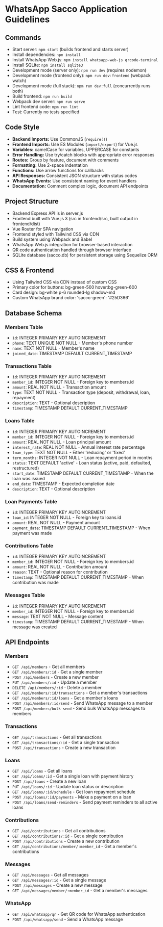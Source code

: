 # WhatsApp Sacco Application Guidelines

## Commands
- Start server: `npm start` (builds frontend and starts server)
- Install dependencies: `npm install` 
- Install WhatsApp Web.js: `npm install whatsapp-web-js qrcode-terminal`
- Install SQLite: `npm install sqlite3`
- Development mode (server only): `npm run dev` (requires nodemon)
- Development mode (frontend only): `npm run dev:frontend` (webpack watch)
- Development mode (full stack): `npm run dev:full` (concurrently runs both)
- Build frontend: `npm run build`
- Webpack dev server: `npm run serve`
- Lint frontend code: `npm run lint`
- Test: Currently no tests specified

## Code Style
- **Backend Imports:** Use CommonJS (`require()`) 
- **Frontend Imports:** Use ES Modules (`import/export`) for Vue.js
- **Variables:** camelCase for variables, UPPERCASE for constants
- **Error Handling:** Use try/catch blocks with appropriate error responses
- **Routes:** Group by feature, document with comments
- **Formatting:** Use 2-space indentation
- **Functions:** Use arrow functions for callbacks
- **API Responses:** Consistent JSON structure with status codes
- **WhatsApp Events:** Use consistent naming for event handlers
- **Documentation:** Comment complex logic, document API endpoints

## Project Structure
- Backend Express API is in server.js
- Frontend built with Vue.js 3 (src in frontend/src, built output in frontend/dist)
- Vue Router for SPA navigation
- Frontend styled with Tailwind CSS via CDN
- Build system using Webpack and Babel
- WhatsApp Web.js integration for browser-based interaction
- QR code authentication handled through browser interface
- SQLite database (sacco.db) for persistent storage using Sequelize ORM

## CSS & Frontend
- Using Tailwind CSS via CDN instead of custom CSS
- Primary color for buttons: bg-green-500 hover:bg-green-600
- Card design: bg-white p-6 rounded-lg shadow-md
- Custom WhatsApp brand color: 'sacco-green': '#25D366'

## Database Schema

### Members Table
- `id`: INTEGER PRIMARY KEY AUTOINCREMENT
- `phone`: TEXT UNIQUE NOT NULL - Member's phone number 
- `name`: TEXT NOT NULL - Member's name
- `joined_date`: TIMESTAMP DEFAULT CURRENT_TIMESTAMP

### Transactions Table
- `id`: INTEGER PRIMARY KEY AUTOINCREMENT
- `member_id`: INTEGER NOT NULL - Foreign key to members.id
- `amount`: REAL NOT NULL - Transaction amount
- `type`: TEXT NOT NULL - Transaction type (deposit, withdrawal, loan, repayment)
- `description`: TEXT - Optional description
- `timestamp`: TIMESTAMP DEFAULT CURRENT_TIMESTAMP

### Loans Table
- `id`: INTEGER PRIMARY KEY AUTOINCREMENT
- `member_id`: INTEGER NOT NULL - Foreign key to members.id
- `amount`: REAL NOT NULL - Loan principal amount
- `interest_rate`: REAL NOT NULL - Annual interest rate percentage
- `loan_type`: TEXT NOT NULL - Either 'reducing' or 'fixed'
- `term_months`: INTEGER NOT NULL - Loan repayment period in months
- `status`: TEXT DEFAULT 'active' - Loan status (active, paid, defaulted, restructured)
- `start_date`: TIMESTAMP DEFAULT CURRENT_TIMESTAMP - When the loan was issued
- `end_date`: TIMESTAMP - Expected completion date
- `description`: TEXT - Optional description

### Loan Payments Table
- `id`: INTEGER PRIMARY KEY AUTOINCREMENT
- `loan_id`: INTEGER NOT NULL - Foreign key to loans.id
- `amount`: REAL NOT NULL - Payment amount
- `payment_date`: TIMESTAMP DEFAULT CURRENT_TIMESTAMP - When payment was made

### Contributions Table
- `id`: INTEGER PRIMARY KEY AUTOINCREMENT
- `member_id`: INTEGER NOT NULL - Foreign key to members.id
- `amount`: REAL NOT NULL - Contribution amount
- `reason`: TEXT - Optional reason for contribution
- `timestamp`: TIMESTAMP DEFAULT CURRENT_TIMESTAMP - When contribution was made

### Messages Table
- `id`: INTEGER PRIMARY KEY AUTOINCREMENT
- `member_id`: INTEGER NOT NULL - Foreign key to members.id
- `message`: TEXT NOT NULL - Message content
- `timestamp`: TIMESTAMP DEFAULT CURRENT_TIMESTAMP - When message was created

## API Endpoints

### Members
- `GET /api/members` - Get all members
- `GET /api/members/:id` - Get a single member
- `POST /api/members` - Create a new member
- `PUT /api/members/:id` - Update a member
- `DELETE /api/members/:id` - Delete a member
- `GET /api/members/:id/transactions` - Get a member's transactions
- `GET /api/members/:id/loans` - Get a member's loans
- `POST /api/members/:id/send` - Send WhatsApp message to a member
- `POST /api/members/bulk-send` - Send bulk WhatsApp messages to members

### Transactions
- `GET /api/transactions` - Get all transactions
- `GET /api/transactions/:id` - Get a single transaction
- `POST /api/transactions` - Create a new transaction

### Loans
- `GET /api/loans` - Get all loans
- `GET /api/loans/:id` - Get a single loan with payment history
- `POST /api/loans` - Create a new loan
- `PUT /api/loans/:id` - Update loan status or description
- `GET /api/loans/:id/schedule` - Get loan repayment schedule
- `POST /api/loans/:id/payments` - Make a payment on a loan
- `POST /api/loans/send-reminders` - Send payment reminders to all active loans

### Contributions
- `GET /api/contributions` - Get all contributions
- `GET /api/contributions/:id` - Get a single contribution
- `POST /api/contributions` - Create a new contribution
- `GET /api/contributions/member/:member_id` - Get a member's contributions

### Messages
- `GET /api/messages` - Get all messages
- `GET /api/messages/:id` - Get a single message
- `POST /api/messages` - Create a new message
- `GET /api/messages/member/:member_id` - Get a member's messages

### WhatsApp
- `GET /api/whatsapp/qr` - Get QR code for WhatsApp authentication
- `POST /api/whatsapp/send` - Send a WhatsApp message